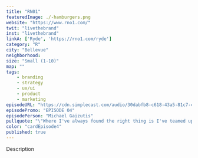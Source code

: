 ```yaml
---
title: "RN01"
featuredImage: ./-hamburgers.png
website: "https://www.rno1.com/"
twit: "livethebrand"
inst: "livethebrand"
linkA: ['Ryde', 'https://rno1.com/ryde']
category: "R"
city: "Bellevue"
neighborhood:
size: "Small (1-10)"
map: ""
tags:
    - branding
    - strategy
    - ux/ui
    - product
    - marketing
episodeURL: "https://cdn.simplecast.com/audio/30dabfb8-c618-43a5-81c7-c5c83750983a/episodes/98f94fa7-ff20-4384-b09e-243e8aa8d020/audio/78c61cc9-8b92-47c6-a5c3-44e8638a8683/default_tc.mp3"
episodePromo: "EPISODE 04"
episodePerson: "Michael Gaizutis"
pullquote: "\"Where I've always found the right thing is I've teamed up with people that I believe in, and I trust them 100 percent.\""
color: "cardEpisode4"
published: true
---
```


Description
